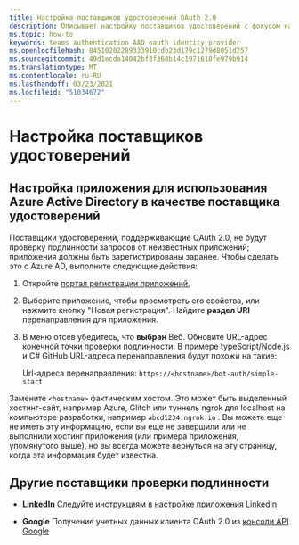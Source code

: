 ```yaml
---
title: Настройка поставщиков удостоверений OAuth 2.0
description: Описывает настройку поставщиков удостоверений с фокусом на Azure AD
ms.topic: how-to
keywords: teams authentication AAD oauth identity provider
ms.openlocfilehash: 84510202289333910cdb23d179c1279d8051d257
ms.sourcegitcommit: 49d1ecda14042bf3f368b14c1971618fe979b914
ms.translationtype: MT
ms.contentlocale: ru-RU
ms.lasthandoff: 03/23/2021
ms.locfileid: "51034672"
---
```

# <a name="configure-identity-providers"></a>Настройка поставщиков удостоверений

## <a name="configuring-an-application-to-use-azure-active-directory-as-an-identity-provider"></a>Настройка приложения для использования Azure Active Directory в качестве поставщика удостоверений

Поставщики удостоверений, поддерживающие OAuth 2.0, не будут проверку подлинности запросов от неизвестных приложений; приложения должны быть зарегистрированы заранее. Чтобы сделать это с Azure AD, выполните следующие действия:

1. Откройте [портал регистрации приложений.](https://ms.portal.azure.com/#blade/Microsoft_AAD_RegisteredApps/ApplicationsListBlade)

2. Выберите приложение, чтобы просмотреть его свойства, или нажмите кнопку "Новая регистрация". Найдите **раздел URI** перенаправления для приложения.

3. В меню отсев убедитесь, что **выбран** Веб. Обновите URL-адрес конечной точки проверки подлинности. В примере typeScript/Node.js и C# GitHub URL-адреса перенаправления будут похожи на такие:

    Url-адреса перенаправления: `https://<hostname>/bot-auth/simple-start`

Замените `<hostname>` фактическим хостом. Это может быть выделенный хостинг-сайт, например Azure, Glitch или туннель ngrok для localhost на компьютере разработки, например `abcd1234.ngrok.io` . Вы можете еще не иметь эту информацию, если вы еще не завершили или не выполнили хостинг приложения (или примера приложения, упомянутого выше), но вы всегда можете вернуться на эту страницу, когда эта информация будет известна.

## <a name="other-authentication-providers"></a>Другие поставщики проверки подлинности

* **LinkedIn** Следуйте инструкциям в [настройке приложения LinkedIn](/linkedin/talent/apply-with-linkedin)

* **Google** Получение учетных данных клиента OAuth 2.0 из [консоли API Google](https://console.developers.google.com/)
